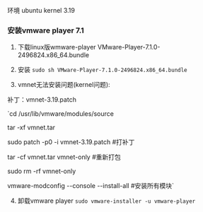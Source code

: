 环境 ubuntu kernel 3.19

### 安装vmware player 7.1 ###

1. 下载linux版wmware-player 
VMware-Player-7.1.0-2496824.x86_64.bundle

2. 安装
`sudo sh VMware-Player-7.1.0-2496824.x86_64.bundle`

3. vmnet无法安装问题(kernel问题):

 补丁：vmnet-3.19.patch
 
`cd /usr/lib/vmware/modules/source

tar -xf vmnet.tar

sudo patch -p0 -i vmnet-3.19.patch     #打补丁

tar -cf vmnet.tar vmnet-only      #重新打包

sudo rm -rf vmnet-only

vmware-modconfig --console --install-all    #安装所有模块`

4. 卸载vmware player
`sudo vmware-installer -u vmware-player`
